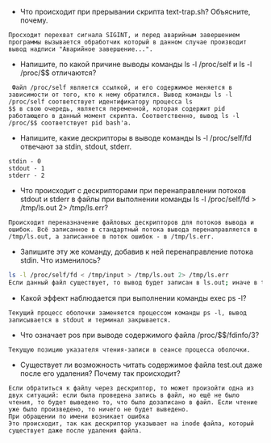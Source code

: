 * Что происходит при прерывании скрипта text-trap.sh? Объясните, почему.
 ```
 Просходит перехват сигнала SIGINT, и перед аварийным завершением программы вызывается обработчик который в данном случае производит  вывод надписи "Аварийное завершение...".
```
* Напишите, по какой причине выводы команды ls -l /proc/self и ls -l /proc/$$ отличаются?
```
 Файл /proc/self является ссылкой, и его содержимое меняется в зависимости от того, кто к нему обратился. Вывод команды ls -l /proc/self соответствует идентификатору процесса ls
$$ в свою очередь, является переменной, которая содержит pid работающего в данный момент скрипта. Соответственно, вывод ls -l /proc/$$ соответствует pid bash'а.
```
* Напишите, какие дескрипторы в выводе команды ls -l /proc/self/fd отвечают за stdin, stdout, stderr.
```
stdin - 0
stdout - 1
stderr - 2
```
* Что происходит с дескрипторами при перенаправлении потоков stdout и stderr в файлы при выполнении команды ls -l /proc/self/fd > /tmp/ls.out 2> /tmp/ls.err?
```
Происходит переназначение файловых дескрипторов для потоков вывода и ошибок. Всё записанное в стандартный потока вывода перенаправляется в /tmp/ls.out, а записанное в поток ошибок - в /tmp/ls.err.
```
* Запишите эту же команду, добавив к ней перенаправление потока stdin. Что изменилось?
```sh
ls -l /proc/self/fd < /tmp/input > /tmp/ls.out 2> /tmp/ls.err
Если данный файл существует, то вывод будет записан в ls.out; иначе в tmp/ls.err будет записано, что данного файла не существует    
```
* Какой эффект наблюдается при выполнении команды exec ps -l?
```
Текущий процесс оболочки заменяется процессом команды ps -l, вывод записывается в stdout и терминал закрывается.
```
* Что означает pos при выводе содержимого файла /proc/$$/fdinfo/3?
```
Текущую позицию указателя чтения-записи в сеансе процесса оболочки.
```
* Существует ли возможность читать содержимое файла test.out даже после его удаления? Почему так происходит?
```
Если обратиться к файлу через дескриптор, то может произойти одна из двух ситуаций: если была проведена запись в файл, но ещё не было чтения, то будет выведено то, что было дозаписано в файл. Если чтение уже было произведено, то ничего не будет выведено.
При обращении по имени возникает ошибка
Это происходит, так как дескриптор указывает на inode файла, который существует даже после удаления файла.
```
